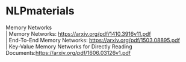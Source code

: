 # NLPmaterials

Memory Networks<br />
    | Memory Networks: https://arxiv.org/pdf/1410.3916v11.pdf<br />
    | End-To-End Memory Networks: https://arxiv.org/pdf/1503.08895.pdf<br />
          | Key-Value Memory Networks for Directly Reading Documents:https://arxiv.org/pdf/1606.03126v1.pdf<br />
